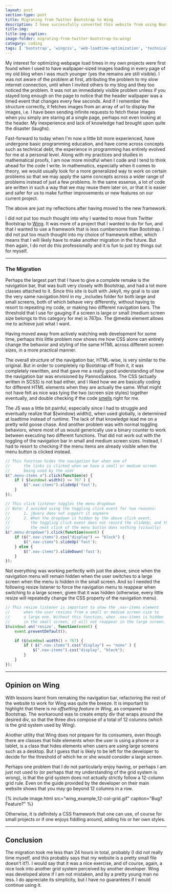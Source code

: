 ```yaml
---
layout: post
section-type: post
title: Migrating from Twitter Bootstrap to Wing
description: I have successfully converted this website from using Bootstrap to now using Wing, a CSS framework that (I believe) is less cumbersome. This blog will discuss about my reason for the migration, the kinks that I have encountered during the move, my opinion on Wing, and some reflections along the process of the migration.
title-img: 
title-img-caption: 
image-folder: migrating-from-twitter-bootstrap-to-wing/
category: coding
tags: [ 'bootstrap', 'wingcss', 'web-loadtime-optimization', 'technical-debt' ]
---
```


My interest for optimizing webpage load times in my own projects were first found when I used to have wallpaper-sized images loading in every page of my old blog when I was much younger (yes the remains are still visible). I was not aware of the problem at first, attributing the problem to my slow internet connection, until when I invited others to my blog and they too noticed the problem. It was not an immediately visible problem unless if you stayed long enough on the page to notice that the header wallpaper was a timed event that changes every few seconds. And if I remember the structure correctly, it fetches images from an array of url to display the images, i.e. I have been sending infinite requests to fetch these images when you simply are staring at a single page, perhaps not even looking at the header. My inexperience and lack of knowledge had brought upon quite the disaster (laughs).

Fast-forward to today when I'm now a little bit more experienced, have undergone basic programming education, and have come across concepts such as technical debt, the experience in programming has entirely evolved for me at a personal level. Along with my practices and studies in mathematical proofs, I am now more mindful when I code and I tend to think ahead for the code I write. In mathematics, especially when it comes to theory, we would usually look for a more generalized way to work on certain problems so that we may apply the same concepts across a wider range of problems instead of just a few problems. In the same essense, a lot of code are written in such a way that we may reuse them later on, or that it is easier and safer for us to make further improvements or new features on our current project.

The above are just my reflections after having moved to the new framework.

I did not put too much thought into why I wanted to move from Twitter Bootstrap to [Wing](http://usewing.ml). It was more of a project that I wanted to do for fun, and that I wanted to use a framework that is less cumbersome than Bootstrap. I did not put too much thought into my choice of framework either, which means that I will likely have to make another migration in the future. But then again, I do not do this professionally and it is fun to just try things out for myself.

---

### The Migration

Perhaps the largest part that I have to give a complete remake is the navigation bar, that was built very closely with Bootstrap, and had a lot more classes attached to it. Since this site is built with Jekyll, my goal is to use the very same navigation.html in my \_includes folder for both large and small screens, both of which behave very differently, without having to resort to repeating my code, or making two different navigation bars. The threshold that I use for gauging if a screen is large or small (medium screen size belongs to this category for me) is 767px. The @media element allows me to achieve just what I want.

Having moved away from actively watching web development for some time, perhaps this little problem now shows me how CSS alone can entirely change the behavior and styling of the same HTML across different screen sizes, in a more practical manner.

The overall structure of the navigation bar, HTML-wise, is very similar to the original. But in order to completely rip Bootstrap off from it, it was completely rewritten, and that gave me a really good understanding of how the navigation bar was envisioned by PannosSakkos. The CSS (actually written in SCSS) is not bad either, and I liked how we are basically coding for different HTML elements when they are actually the same. What might not have felt as nice was tying the two (screen size styles) together eventually, and double checking if the code [smells](https://en.wikipedia.org/wiki/Code_smell) right for me.

The JS was a little bit painful, especially since I had to struggle and eventually realize that $(window).width(), when used globally, is determined at loadtime instead of runtime. The lack of that knowledge lead me on a pretty wild goose chase. And another problem was with normal toggling behaviors, where most of us would generically use a binary counter to work between executing two different functions. That did not work out with the toggling of the navigation bar in small and medium screen sizes. Instead, I had to resort to checking if the menu items are already visible when the menu button is clicked instead.

```js
// This function hides the navigation bar when one of
//      the links is clicked when we have a small or medium screen
//      being used by the user
$(".menu-items a").click(function(e) {
    if ( $(window).width() <= 767 ) {
        $(".nav-items").slideUp('fast');
    }
});

// This click listener toggles the menu dropdown
// Note: I avoided using the toggling click event for two reasons:
//      1. jQuery does not support it anymore
//      2. When the dropdown is hidden by the above click event,
//         the toggling click event does not record the slideUp, and thus
//         the next click of the menu button does nothing (visually)
$(".menu-dropdown").click(function(event) {
    if ($(".nav-items").css("display") == "block") {
        $(".nav-items").slideUp('fast');
    } else {
        $(".nav-items").slideDown('fast');
    }
});
```

Not everything was working perfectly with just the above, since when the navigation menu will remain hidden when the user switches to a large screen when the menu is hidden in the small screen. And so I needed the following resize listener to force the navigation menu to reappear when switching to a large screen, given that it was hidden (otherwise, every little resize will repeatedly change the CSS property of the navigation menu).

```js
// This resize listener is important to show the .nav-items element
//      when the user resizes from a small or medium screen size to
//      a large one. Without this function, when .nav-items is hidden
//      in the small screen, it will not reappear in the large screen.
$(window).on('resize', function(event) {
    event.preventDefault();

    if ($(window).width() > 767) {
        if ( $(".nav-items").css("display") == "none" ) {
            $(".nav-items").css("display", "block");
        }
    }
});
```

---

## Opinion on Wing

With lessons learnt from remaking the navigation bar, refactoring the rest of the website to work for Wing was quite the breeze. It is important to highlight that there is _no offsetting feature in Wing_, as compared to Bootstrap. The workaround was to create empty div that wraps around the desired div, so that the three divs compose of a total of 12 columns (which is the grid system used by Wing).

Another utility that Wing does not prepare for its consumers, even though there are classes that hide elements when the user is using a phone or a tablet, is a class that hides elements when users are using large screens such as a desktop. But I guess that is likely to be left for the developer to decide for the threshold of which he or she would consider a large screen.

Perhaps one problem that I do not particularly enjoy having, or perhaps I am just not used to (or perhaps that my understanding of the grid system is wrong), is that the grid system does not actually strictly follow a 12-column grid rule. Even on the guide provided by the developer on their main website shows that you may go beyond 12 columns in a row.

{% include image.html src="wing_example_12-col-grid.gif" caption="Bug? Feature?" %}

Otherwise, it is definitely a CSS framework that one can use, of course for small projects or if one enjoys fiddling around, adding his or her own styles.

---

## Conclusion

The migration took me less than 24 hours in total, probably (I did not really time myself, and this probably says that my website is a pretty small file doesn't it?). I would say that it was a nice exercise, and of course, again, a nice look into another grid system perceived by another developer. Wing was developed alone if I am not mistaken, and by a pretty young man no less. I do appreciate its simplicity, but I have no guarantees if I would continue using it.